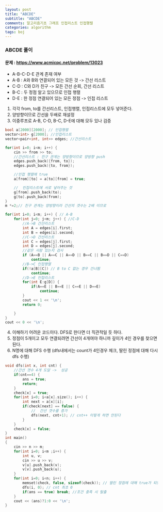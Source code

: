 ```yaml
---
layout: post
title: "ABCDE"
subtitle: "ABCDE"
comments: 알고리즘기초 그래프 인접리스트 인접행렬 
categories: algorithm
tags: boj
---
```


### ABCDE 풀이
#### 문제 : https://www.acmicpc.net/problem/13023

-  A-B-C-D-E 관계 존재 여부 
-  A-B : A와 B와 연결되어 있는 모든 것 -> 간선 리스트
-  C-D : C와  D가 친구 -> 모든 간선 순회, 간선 리스트
-  B-C :  두 정점 알고 있으므로 인접 행렬
-  D-E :  한 정점 연결되어 있는 모든 정점 -> 인접 리스트

1. 각각 from, to를 간선리스트, 인접행렬, 인접리스트에 모두 넣어준다. 
2. 양방향이므로 간선을 두배로 재설정
3. 이중루프로 A-B, C-D, B-C, D-E에 대해 모두 있나 검증

```C++
bool a[2000][2000]; // 인접행렬
vector<int> g[2000]; //인접리스트
vector<pair<int, int>> edges; //간선리스트

for(int i=0; i<m; i++) {
    cin >> from >> to;
    //간선리스트 : 친구 관계는 양방향이므로 양방향 push
    edges.push_back({from, to});
    edges.push_back({to, from});

    //인접 행렬에 true
    a[from][to] = a[to][from] = true;

    //  인접리스트에 서로 넣어주는 것
    g[from].push_back(to);
    g[to].push_back(from);
}
m *=2;// 친구 관계는 양방향이라 간선의 갯수는 2배 이므로

for(int i=0; i<m; i++) { // A-B
    for(int j=0; j<m; j++) { //C-D
        //A->B 간선리스트
        int A = edges[i].first;
        int B = edges[i].second;
        //C->D 간선리스트
        int C = edges[j].first;
        int D = edges[j].second;
        //같은 사람 있는지 검사
        if (A==B || A==C || A==D || B==C || B==D || C==D) 
            continue;
        //B->C 인접행렬
        if(!a[B][C]) // B to C 없는 경우 건너뜀
            continue;
        //D->E 인접리스트
        for(int E:g[D]) {
            if(A==E || B==E || C==E || D==E) 
                continue;
        }
        cout << 1 << '\n';
        return 0;

    }
}
cout << 0 << '\n';
```

4. 이해하기 어려운 코드이다. DFS로 한다면 더 직관적일 듯 하다.
5. 정점이 5개이고 모두 연결되려면 간선이 4개여야 하니까 깊이가 4인 경우를 찾으면 된다.
6. N명에 대해 DFS 수행 (dfs내에서는 count가 4인경우 체크, 딸린 정점에 대해 다시 dfs 수행)

```C++
void dfs(int x, int cnt) {
    //간선 갯수 4개 도달 ->  성공
    if(cnt==4) {
        ans = true;
        return;
    }
    check[x] = true;
    for(int i=0; i<a[x].size(); i++) {
        int next = a[x][i];
        if(check[next] == false) {
            //  간선 갯수를 증가
            dfs(next, cnt+1); // cnt++ 이렇게 하면 안된다
        }
    }
    check[x] = false;
}
int main()
{
    cin >> n >> m;
    for(int i=0; i<m ;i++) {
        int u, v;
        cin >> u >> v;
        v[u].push_back(v);
        v[v].push_back(u);
    }
    for(int i=0; i<n; i++) {
        memset(check, false, sizeof(check)); // 딸린 정점에 대해 true가 되었으니 다시 false로.
        dfs(i, 0); // cnt 최초 0
        if(ans == true) break; //조건 충족 시 탈출 
    }
    cout << (ans)?1:0 << '\n';
}
```

